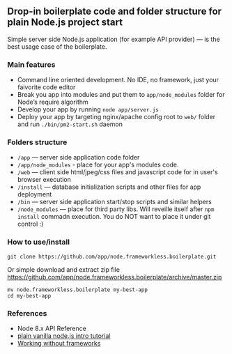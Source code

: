 ## Drop-in boilerplate code and folder structure for plain Node.js project start
Simple server side Node.js application (for example API provider) — is the best usage case of the boilerplate.  

### Main features
- Command line oriented development. No IDE, no framework, just your faivorite code editor  
- Break you app into modules and put them to `app/node_modules` folder for Node’s require algorithm  
- Develop your app by running `node app/server.js`  
- Deploy your app by targeting nginx/apache config root to `web/` folder and run `./bin/pm2-start.sh` daemon  

### Folders structure

- `/app` — server side application code folder
- `/app/node_modules` - place for your app's modules code.
- `/web` — client side html/jpeg/css files and javascript code for in user's browser execution
- `/install` — database initialization scripts and other files for app deployment
- `/bin` — server side application start/stop scripts and similar helpers
- `/node_modules` — place for third party libs. Will reveille itself after `npm install` commadn execution. You do NOT want to place it under git control :)

### How to use/install
```
git clone https://github.com/app/node.frameworkless.boilerplate.git
```
Or simple download and extract zip file https://github.com/app/node.frameworkless.boilerplate/archive/master.zip  
```
mv node.frameworkless.boilerplate my-best-app
cd my-best-app
```

### References
- Node 8.x API Reference
- [plain vanilla node.js intro tutorial](https://gist.github.com/shimondoodkin/6213581)
- [Working without frameworks](https://medium.com/node-js-javascript/working-without-frameworks-part-1-b948f281f782)

